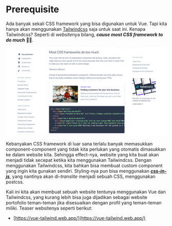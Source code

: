 # Prerequisite

Ada banyak sekali CSS framework yang bisa digunakan untuk Vue. Tapi kita hanya akan menggunakan [Tailwindcss](https://tailwindcss.com/) saja untuk saat ini. Kenapa Tailwindcss? Seperti di *website*nya bilang, ***cause most CSS framework to do much*** 🙅‍♂️.

![why tailwind](img/1.png)

Kebanyakan CSS framework di luar sana terlalu banyak memasukkan component-component yang tidak kita perlukan yang otomatis dimasukkan ke dalam website kita. Sehingga effect-nya, website yang kita buat akan menjadi tidak secepat ketika kita menggunakan Tailwindcss. Dengan menggunakan Tailwindcss, kita bahkan bisa membuat custom component yang ingin kita gunakan sendiri. Styling-nya pun bisa menggunakan [***css-in-js***](https://medium.com/dailyjs/what-is-actually-css-in-js-f2f529a2757), yang nantinya akan di-*translite* menjadi sebuah CSS, menggunakan postcss.

Kali ini kita akan membuat sebuah website tentunya menggunakan Vue dan Tailwindcss, yang kurang lebih bisa juga dijadikan sebagai website portofolio teman-teman jika disesuaikan dengan profil yang teman-teman miliki. Teaser websitenya seperti berikut:

* [https://vue-tailwind.web.app/](https://vue-tailwind.web.app/)
